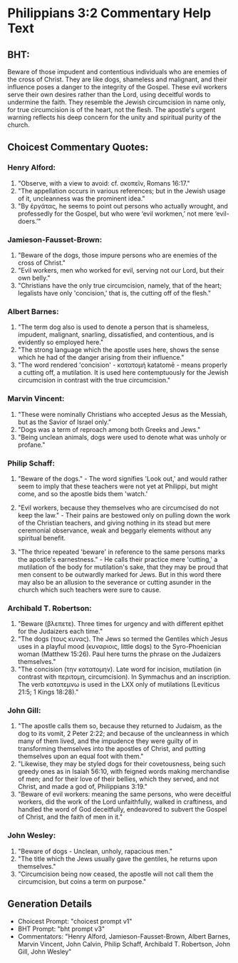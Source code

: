 # Philippians 3:2 Commentary Help Text

## BHT:
Beware of those impudent and contentious individuals who are enemies of the cross of Christ. They are like dogs, shameless and malignant, and their influence poses a danger to the integrity of the Gospel. These evil workers serve their own desires rather than the Lord, using deceitful words to undermine the faith. They resemble the Jewish circumcision in name only, for true circumcision is of the heart, not the flesh. The apostle's urgent warning reflects his deep concern for the unity and spiritual purity of the church.

## Choicest Commentary Quotes:
### Henry Alford:
1. "Observe, with a view to avoid: cf. σκοπεῖν, Romans 16:17."
2. "The appellation occurs in various references; but in the Jewish usage of it, uncleanness was the prominent idea."
3. "By ἐργάτας, he seems to point out persons who actually wrought, and professedly for the Gospel, but who were ‘evil workmen,’ not mere ‘evil-doers.’"

### Jamieson-Fausset-Brown:
1. "Beware of the dogs, those impure persons who are enemies of the cross of Christ." 
2. "Evil workers, men who worked for evil, serving not our Lord, but their own belly." 
3. "Christians have the only true circumcision, namely, that of the heart; legalists have only 'concision,' that is, the cutting off of the flesh."

### Albert Barnes:
1. "The term dog also is used to denote a person that is shameless, impudent, malignant, snarling, dissatisfied, and contentious, and is evidently so employed here."
2. "The strong language which the apostle uses here, shows the sense which he had of the danger arising from their influence."
3. "The word rendered 'concision' - κατατομή katatomē - means properly a cutting off, a mutilation. It is used here contemptuously for the Jewish circumcision in contrast with the true circumcision."

### Marvin Vincent:
1. "These were nominally Christians who accepted Jesus as the Messiah, but as the Savior of Israel only."
2. "Dogs was a term of reproach among both Greeks and Jews."
3. "Being unclean animals, dogs were used to denote what was unholy or profane."

### Philip Schaff:
1. "Beware of the dogs." - The word signifies 'Look out,' and would rather seem to imply that these teachers were not yet at Philippi, but might come, and so the apostle bids them 'watch.'

2. "Evil workers, because they themselves who are circumcised do not keep the law." - Their pains are bestowed only on pulling down the work of the Christian teachers, and giving nothing in its stead but mere ceremonial observance, weak and beggarly elements without any spiritual benefit.

3. "The thrice repeated 'beware' in reference to the same persons marks the apostle's earnestness." - He calls their practice mere 'cutting,' a mutilation of the body for mutilation's sake, that they may be proud that men consent to be outwardly marked for Jews. But in this word there may also be an allusion to the severance or cutting asunder in the church which such teachers were sure to cause.

### Archibald T. Robertson:
1. "Beware (βλεπετε). Three times for urgency and with different epithet for the Judaizers each time."
2. "The dogs (τους κυνας). The Jews so termed the Gentiles which Jesus uses in a playful mood (κυναριοις, little dogs) to the Syro-Phoenician woman (Matthew 15:26). Paul here turns the phrase on the Judaizers themselves."
3. "The concision (την κατατομην). Late word for incision, mutilation (in contrast with περιτομη, circumcision). In Symmachus and an inscription. The verb κατατεμνω is used in the LXX only of mutilations (Leviticus 21:5; 1 Kings 18:28)."

### John Gill:
1. "The apostle calls them so, because they returned to Judaism, as the dog to its vomit, 2 Peter 2:22; and because of the uncleanness in which many of them lived, and the impudence they were guilty of in transforming themselves into the apostles of Christ, and putting themselves upon an equal foot with them."
2. "Likewise, they may be styled dogs for their covetousness, being such greedy ones as in Isaiah 56:10, with feigned words making merchandise of men; and for their love of their bellies, which they served, and not Christ, and made a god of, Philippians 3:19."
3. "Beware of evil workers: meaning the same persons, who were deceitful workers, did the work of the Lord unfaithfully, walked in craftiness, and handled the word of God deceitfully, endeavored to subvert the Gospel of Christ, and the faith of men in it."

### John Wesley:
1. "Beware of dogs - Unclean, unholy, rapacious men."
2. "The title which the Jews usually gave the gentiles, he returns upon themselves."
3. "Circumcision being now ceased, the apostle will not call them the circumcision, but coins a term on purpose."


## Generation Details
- Choicest Prompt: "choicest prompt v1"
- BHT Prompt: "bht prompt v3"
- Commentators: "Henry Alford, Jamieson-Fausset-Brown, Albert Barnes, Marvin Vincent, John Calvin, Philip Schaff, Archibald T. Robertson, John Gill, John Wesley"
